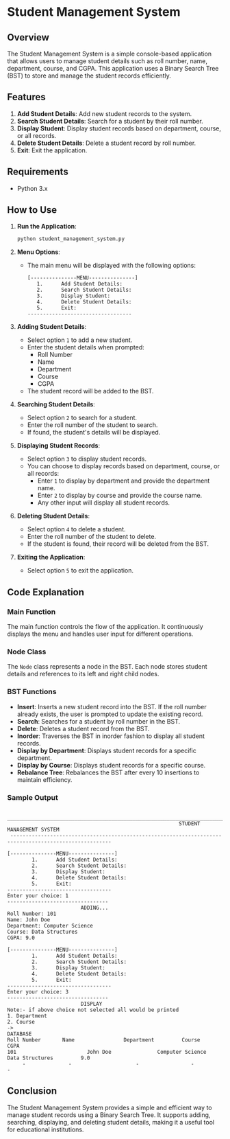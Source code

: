 # Student Management System

## Overview
The Student Management System is a simple console-based application that allows users to manage student details such as roll number, name, department, course, and CGPA. This application uses a Binary Search Tree (BST) to store and manage the student records efficiently.

## Features
1. **Add Student Details**: Add new student records to the system.
2. **Search Student Details**: Search for a student by their roll number.
3. **Display Student**: Display student records based on department, course, or all records.
4. **Delete Student Details**: Delete a student record by roll number.
5. **Exit**: Exit the application.

## Requirements
- Python 3.x

## How to Use

1. **Run the Application**:
   ```bash
   python student_management_system.py
   ```

2. **Menu Options**:
   - The main menu will be displayed with the following options:
     ```plaintext
     [---------------MENU---------------]
        1.      Add Student Details:
        2.      Search Student Details:
        3.      Display Student:
        4.      Delete Student Details:
        5.      Exit:
     ----------------------------------
     ```

3. **Adding Student Details**:
   - Select option `1` to add a new student.
   - Enter the student details when prompted:
     - Roll Number
     - Name
     - Department
     - Course
     - CGPA
   - The student record will be added to the BST.

4. **Searching Student Details**:
   - Select option `2` to search for a student.
   - Enter the roll number of the student to search.
   - If found, the student's details will be displayed.

5. **Displaying Student Records**:
   - Select option `3` to display student records.
   - You can choose to display records based on department, course, or all records:
     - Enter `1` to display by department and provide the department name.
     - Enter `2` to display by course and provide the course name.
     - Any other input will display all student records.

6. **Deleting Student Details**:
   - Select option `4` to delete a student.
   - Enter the roll number of the student to delete.
   - If the student is found, their record will be deleted from the BST.

7. **Exiting the Application**:
   - Select option `5` to exit the application.

## Code Explanation

### Main Function
The main function controls the flow of the application. It continuously displays the menu and handles user input for different operations.

### Node Class
The `Node` class represents a node in the BST. Each node stores student details and references to its left and right child nodes.

### BST Functions
- **Insert**: Inserts a new student record into the BST. If the roll number already exists, the user is prompted to update the existing record.
- **Search**: Searches for a student by roll number in the BST.
- **Delete**: Deletes a student record from the BST.
- **Inorder**: Traverses the BST in inorder fashion to display all student records.
- **Display by Department**: Displays student records for a specific department.
- **Display by Course**: Displays student records for a specific course.
- **Rebalance Tree**: Rebalances the BST after every 10 insertions to maintain efficiency.

### Sample Output
```plaintext
 _______________________________________________________________________________________________________
                                                        STUDENT MANAGEMENT SYSTEM                                                                 
 -------------------------------------------------------------------------------------------------------

[---------------MENU---------------]
        1.      Add Student Details:
        2.      Search Student Details:
        3.      Display Student:
        4.      Delete Student Details:
        5.      Exit:
----------------------------------
Enter your choice: 1
---------------------------------
                        ADDING...
Roll Number: 101
Name: John Doe
Department: Computer Science
Course: Data Structures
CGPA: 9.0

[---------------MENU---------------]
        1.      Add Student Details:
        2.      Search Student Details:
        3.      Display Student:
        4.      Delete Student Details:
        5.      Exit:
----------------------------------
Enter your choice: 3
---------------------------------
                        DISPLAY
Note:- if above choice not selected all would be printed
1. Department
2. Course
->
DATABASE
Roll Number       Name                Department         Course              CGPA
101                       John Doe               Computer Science     Data Structures         9.0
     -              -                     -                 -                  -
```

## Conclusion
The Student Management System provides a simple and efficient way to manage student records using a Binary Search Tree. It supports adding, searching, displaying, and deleting student details, making it a useful tool for educational institutions.
